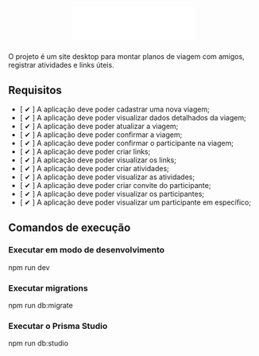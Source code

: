<h1 align="center">
    <img alt="plann.er logo" title="#NLW-Journey-Logo" src=".github/logo.svg" width="250px" />
</h1>

O projeto é um site desktop para montar planos de viagem com amigos, registrar atividades e links úteis.

## Requisitos

- [ ✔ ] A aplicação deve poder cadastrar uma nova viagem;
- [ ✔ ] A aplicação deve poder visualizar dados detalhados da viagem;
- [ ✔ ] A aplicação deve poder atualizar a viagem;
- [ ✔ ] A aplicação deve poder confirmar a viagem;
- [ ✔ ] A aplicação deve poder confirmar o participante na viagem;
- [ ✔ ] A aplicação deve poder criar links;
- [ ✔ ] A aplicação deve poder visualizar os links;
- [ ✔ ] A aplicação deve poder criar atividades;
- [ ✔ ] A aplicação deve poder visualizar as atividades;
- [ ✔ ] A aplicação deve poder criar convite do participante;
- [ ✔ ] A aplicação deve poder visualizar os participantes;
- [ ✔ ] A aplicação deve poder visualizar um participante em específico;

## Comandos de execução

### Executar em modo de desenvolvimento
npm run dev

### Executar migrations
npm run db:migrate

### Executar o Prisma Studio
npm run db:studio
